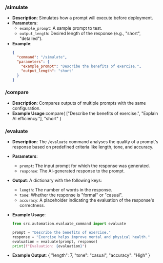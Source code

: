 ### /simulate
- **Description**: Simulates how a prompt will execute before deployment.
- **Parameters**:
  - `example_prompt`: A sample prompt to test.
  - `output_length`: Desired length of the response (e.g., "short", "detailed").
- **Example**:
  ```json
  {
    "command": "/simulate",
    "parameters": {
      "example_prompt": "Describe the benefits of exercise.",
      "output_length": "short"
    }
  }
### /compare
- **Description**: Compares outputs of multiple prompts with the same configuration.
- **Example Usage**:compare( ["Describe the benefits of exercise.", "Explain AI efficiency."], "short" )

### /evaluate

- **Description**: The `/evaluate` command analyses the quality of a prompt's response based on predefined criteria like length, tone, and accuracy.

- **Parameters**:
  - `prompt`: The input prompt for which the response was generated.
  - `response`: The AI-generated response to the prompt.

- **Output**: A dictionary with the following keys:
  - `length`: The number of words in the response.
  - `tone`: Whether the response is "formal" or "casual".
  - `accuracy`: A placeholder indicating the evaluation of the response's correctness.

- **Example Usage**:
  ```python
  from src.automation.evaluate_command import evaluate

  prompt = "Describe the benefits of exercise."
  response = "Exercise helps improve mental and physical health."
  evaluation = evaluate(prompt, response)
  print(f"Evaluation: {evaluation}")

- **Example Output**:
{
  "length": 7,
  "tone": "casual",
  "accuracy": "High"
}
